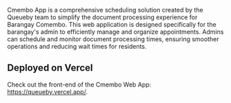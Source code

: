 Cmembo App is a comprehensive scheduling solution created by the Queueby team to simplify the document processing experience for Barangay Comembo. This web application is designed specifically for the barangay's admin to efficiently manage and organize appointments. Admins can schedule and monitor document processing times, ensuring smoother operations and reducing wait times for residents.

## Deployed on Vercel

Check out the front-end of the Cmembo Web App: https://queueby.vercel.app/.
